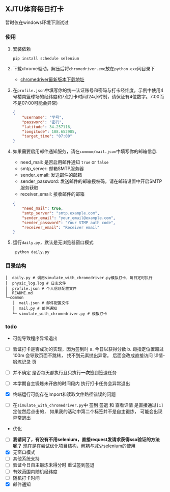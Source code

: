 ## XJTU体育每日打卡
暂时仅在windows环境下测试过
### 使用
1. 安装依赖
    ```shell
    pip install schedule selenium
    ```
2. 下载chrome驱动，解压后将`chromedriver.exe`放在`python.exe`同目录下
    - [chromedriver最新版本下载地址](https://getwebdriver.com/chromedriver/)
3. 在`profile.json`中填写你的统一认证账号和密码与打卡经纬度。示例中使用4号楼南篮球场的经纬度和7点打卡时间(24小时制，请保证有4位数字。7:00而不是07:00可能会异常)
    ```json
    {
        "username": "学号",
        "password": "密码",
        "latitude": 34.257116,
        "longitude": 108.652905,
        "target_time": "07:00"
    }
    ```
4. 如果需要启用邮件通知服务，请在`commom/mail.json`中填写你的邮箱信息.
    - need_mail: 是否启用邮件通知 `true` or `false`
    - smtp_server: 邮箱SMTP服务器
    - sender_email: 发送邮件的邮箱
    - sender_password: 发送邮件的邮箱授权码，请在邮箱设置中开启SMTP服务获取
    - receiver_email: 接收邮件的邮箱
    ```json
    {
        "need_mail": true,
        "smtp_server": "smtp.example.com",
        "sender_email": "your_email@example.com",
        "sender_password": "Your STMP auth code",
        "receiver_email": "Receiver email"
    }
    ```
   
5. 运行`daily.py`，默认是无浏览器窗口模式
   ```shell
    python daily.py
   ```

### 目录结构
```
│  daily.py # 调用simulate_with_chromedriver.py模拟打卡，每日定时执行
│  physic_log.log # 日志文件
│  profile.json # 个人信息配置文件
│  README.md 
└─common 
   │  mail.json # 邮件配置文件
   │  mail.py # 邮件通知
   └─ simulate_with_chromedriver.py # 模拟打卡
```

### todo
- 可能导致程序异常退出
- [ ] 验证打卡是否成功的实现，因为签到时 a. 今日以获得分数 b. 距指定位置超过100m 会导致页面不跳转，
找不到元素抛出异常。 后面会改成直接访问 详情-锻炼记录 页 
- [ ] 并不确定 是否每天都执行且只执行**一次**签到签退任务
- [ ] 本学期自主锻炼未开放的时间段内 执行打卡任务会异常退出
- [x] 终端运行可能存在Import和读取文件路径错误的问题
- [ ] 在`simulate_with_chromedriver.py`中 签到 签退 和 查看详情 是直接通过`[1]`定位然后点击的，
如果我的活动中第二个标签并不是自主锻炼， 可能会出现异常退出


- 优化
- [ ] **我请问了，有没有不用selenium，直接request发请求获得sso验证的方法呢？**
现在是在尝试优化项目结构，解耦与减少selenium的使用
- [x] 无窗口模式
- [ ] 其他系统支持
- [ ] 验证今日自主锻炼未得分时 重试签到签退
- [ ] 有效范围内随机经纬度
- [ ] 随机打卡时间
- [x] 邮件通知
